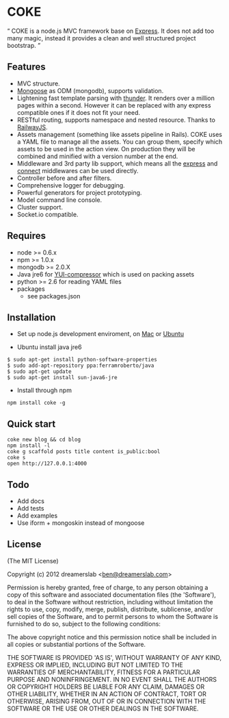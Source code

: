 # COKE

“ COKE is a node.js MVC framework base on [Express](http://expressjs.com/). It does not add too many magic, instead it provides a clean and well structured project bootstrap. ”



## Features

  - MVC structure.
  - [Mongoose](http://mongoosejs.com/) as ODM (mongodb), supports validation.
  - Lightening fast template parsing with [thunder](https://github.com/dreamerslab/thunder). It renders over a million pages within a second. However it can be replaced with any express compatible ones if it does not fit your need.
  - RESTful routing, supports namespace and nested resource. Thanks to [RailwayJS](http://railwayjs.com/).
  - Assets management (something like assets pipeline in Rails). COKE uses a YAML file to manage all the assets. You can group them, specify which assets to be used in the action view. On production they will be combined and minified with a version number at the end.
  - Middleware and 3rd party lib support, which means all the [express](http://expressjs.com/) and [connect](http://www.senchalabs.org/connect/) middlewares can be used directly.
  - Controller before and after filters.
  - Comprehensive logger for debugging.
  - Powerful generators for project prototyping.
  - Model command line console.
  - Cluster support.
  - Socket.io compatible.



## Requires

  - node >= 0.6.x
  - npm >= 1.0.x
  - mongodb >= 2.0.X
  - Java jre6 for [YUI-compressor](http://developer.yahoo.com/yui/compressor/) which is used on packing assets
  - python >= 2.6 for reading YAML files
  - packages
    - see packages.json



## Installation

  - Set up node.js development enviroment, on [Mac](http://dreamerslab.com/blog/en/how-to-setup-a-node-js-development-environment-on-mac-osx-lion/) or [Ubuntu](http://dreamerslab.com/blog/en/how-to-setup-a-node-js-development-environment-on-ubuntu-11-04/)

  - Ubuntu install java jre6

<!---->

    $ sudo apt-get install python-software-properties
    $ sudo add-apt-repository ppa:ferramroberto/java
    $ sudo apt-get update
    $ sudo apt-get install sun-java6-jre

  - Install through npm

<!---->

    npm install coke -g



## Quick start

    coke new blog && cd blog
    npm install -l
    coke g scaffold posts title content is_public:bool
    coke s
    open http://127.0.0.1:4000



## Todo

  - Add docs
  - Add tests
  - Add examples
  - Use iform + mongoskin instead of mongoose


## License

(The MIT License)

Copyright (c) 2012 dreamerslab &lt;ben@dreamerslab.com&gt;

Permission is hereby granted, free of charge, to any person obtaining
a copy of this software and associated documentation files (the
'Software'), to deal in the Software without restriction, including
without limitation the rights to use, copy, modify, merge, publish,
distribute, sublicense, and/or sell copies of the Software, and to
permit persons to whom the Software is furnished to do so, subject to
the following conditions:

The above copyright notice and this permission notice shall be
included in all copies or substantial portions of the Software.

THE SOFTWARE IS PROVIDED 'AS IS', WITHOUT WARRANTY OF ANY KIND,
EXPRESS OR IMPLIED, INCLUDING BUT NOT LIMITED TO THE WARRANTIES OF
MERCHANTABILITY, FITNESS FOR A PARTICULAR PURPOSE AND NONINFRINGEMENT.
IN NO EVENT SHALL THE AUTHORS OR COPYRIGHT HOLDERS BE LIABLE FOR ANY
CLAIM, DAMAGES OR OTHER LIABILITY, WHETHER IN AN ACTION OF CONTRACT,
TORT OR OTHERWISE, ARISING FROM, OUT OF OR IN CONNECTION WITH THE
SOFTWARE OR THE USE OR OTHER DEALINGS IN THE SOFTWARE.